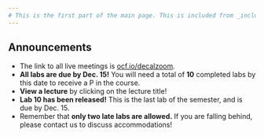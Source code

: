 ```yaml
---
# This is the first part of the main page. This is included from _includes/announcements.html.
---
```

## Announcements

 - The link to all live meetings is [ocf.io/decalzoom](https://ocf.io/decalzoom).
 - **All labs are due by Dec. 15!** You will need a total of **10** completed labs by this date to receive a P in the course.
 - **View a lecture** by clicking on the lecture title!
 - **Lab 10 has been released!** This is the last lab of the semester, and is due by Dec. 15.
 - Remember that **only two late labs are allowed.** If you are falling behind, please contact us to discuss accommodations!

<!-- - The link to all live meetings is [ocf.io/decalzoom](https://ocf.io/decalzoom).
 - **There is another live lecture this week!** Join in using the link above!
 - **View a lecture** by clicking on the lecture title!
 - **Lab 8 is due this week!** (Tuesday for Beginner track, Thursday for Advanced track)
 - **Lab b9 has been released!** It is due at the normal times next week. Lab a9 will be released soon!
 - Remember that **only two late labs are allowed.** If you are falling behind, please contact us to discuss accommodations! -->

<!-- - The link to all live meetings is [ocf.io/decalzoom](https://ocf.io/decalzoom).
 - **View a lecture** by clicking on the lecture title!
 - **Lab 7 Deadline Announcement: Lab b7 due date has been pushed due to the election.** It is now due on **Thursday, 11/5/20**. 
 - **Lab 7 is due Thursday this week!**
 - **Lab 8 has been released!** It is due at the normal times next week.
 - Remember that **only two late labs are allowed.** If you are falling behind, please contact us to discuss accommodations! -->


<!-- - The link to all live meetings is [ocf.io/decalzoom](https://ocf.io/decalzoom).
 - **View a lecture** by clicking on the lecture title!
 - **Lab 7 Deadline Announcement: Lab b7 due date has been pushed due to the election.** It is now due on **Thursday, 11/5/20**. 
 - **Lab 6 is due this week!** (Tuesday for Beginner track, Thursday for Advanced track)
 - **Important lab a6 Updates:** We had to fix some issues in the "this is fine" problem. Since we didn't push the changes until now, we're making 3 out of the 6 scripts optional for that problem.
 - Remember that **only two late labs are allowed.** If you are falling behind, please contact us to discuss accommodations!  -->

<!-- 2020-10-05, 13, 20 - The link to all live meetings is [ocf.io/decalzoom](https://ocf.io/decalzoom).
 - **View a lecture** by clicking on the lecture title!
 - **Lab 3 is due this week!** (Tuesday for Beginner track, Thursday for Advanced track)
 - Remember that **only two late labs are allowed.** If you are falling behind, please contact us to discuss accommodations!
 - **Lab 4 is released!** Lab 4 will be due next week. -->

<!-- 2020-09-29 - **The link to all live meetings is [ocf.io/decalzoom](https://ocf.io/decalzoom).**
 - **View a lecture** by clicking on the lecture title!
 - If you missed the Advanced Track guest lecture, the recording is now available!
 - **Lab 2 is due this week!** (Tuesday for Beginner track, Thursday for Advanced track)
 - Remember that **only two late labs are allowed.** If you are falling behind, please contact us to discuss accommodations!
 - **Lab 3 is released!** Lab 3 will be due next week.
 - **Student VM's have been provisioned.** Email us if you are enrolled and didn't get one yet! -->

<!-- 2020-09-22
 - **Lecture a2 will be delivered live.** Please join the live session Thursday 8pm; there will be no prerecorded video this week for the Advanced track.
 - **Lab 1 is due this week!** (Tuesday for Beginner track, Thursday for Advanced track)
 - **Lab 2 is released!** Lab 2 will be due next week. -->

<!-- 2020-09-15
 - **The link to all live meetings is [ocf.io/decalzoom](https://ocf.io/decalzoom).**
 - **Classes begin this week!** 8-9pm on Tuesdays for the Beginner track, 8-9pm on Thursdays for the Advanced track.
 - **Lab 1 is released!** Lab 1 will be due next week.
 - **View a lecture** by clicking on the lecture title! -->
 
<!-- 2020-09-08
 - **The link to all live meetings (including the infosession) is [ocf.io/decalzoom](https://ocf.io/decalzoom).**
 - **Join us for an infosession!** We're holding two identical sessions at 8pm on Tuesday and Thursday, 9/8 and 9/10.
 - **[Lab 0](https://docs.google.com/forms/d/1lFVW7TQ0414qH15bRbeuwxYWXIw8lOxLL9n_hnwIBgA/) is due on Saturday, 9/12 at 11:59pm.** -->